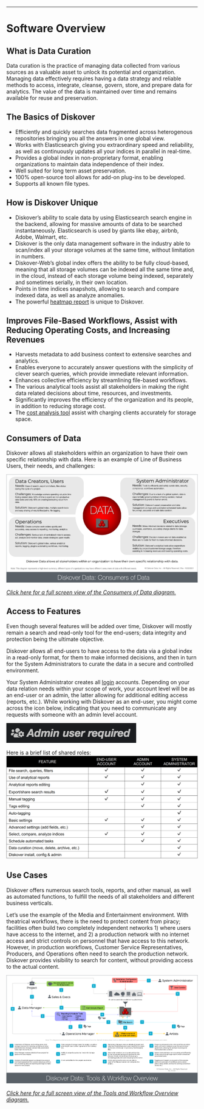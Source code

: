 ___
# <a id="software_overview"></a>Software Overview

## What is Data Curation

Data curation is the practice of managing data collected from various sources as a valuable asset to unlock its potential and organization. Managing data effectively requires having a data strategy and reliable methods to access, integrate, cleanse, govern, store, and prepare data for analytics. The value of the data is maintained over time and remains available for reuse and preservation.

## The Basics of Diskover

- Efficiently and quickly searches data fragmented across heterogenous repositories bringing you all the answers in one global view.
- Works with Elasticsearch giving you extraordinary speed and reliability, as well as continuously updates all your indices in parallel in real-time.
- Provides a global index in non-proprietary format, enabling organizations to maintain data independence of their index.
- Well suited for long term asset preservation.
- 100% open-source tool allows for add-on plug-ins to be developed.
- Supports all known file types.

## How is Diskover Unique

- Diskover’s ability to scale data by using Elasticsearch  search engine in the backend, allowing for massive amounts of data to be searched instantaneously. Elasticsearch is used by giants like ebay, airbnb, Adobe, Walmart, etc.
- Diskover is the only data management software in the industry able to scan/index all your storage volumes at the same time, without limitation in numbers.
- Diskover-Web’s global index  offers the ability to be fully cloud-based, meaning that all storage volumes can be indexed all the same time and, in the cloud, instead of each storage volume being indexed, separately and sometimes serially, in their own location.
- Points in time indices snapshots, allowing to search and compare indexed data, as well as analyze anomalies.
- The powerful [heatmap report](#heatmap) is unique to Diskover.

## Improves File-Based Workflows, Assist with Reducing Operating Costs, and Increasing Revenues

- Harvests metadata to add business context to extensive searches and analytics.
- Enables everyone to accurately answer questions with the simplicity of clever search queries, which provide immediate relevant information.
- Enhances collective efficiency by streamlining file-based workflows.
- The various analytical tools assist all stakeholders in making the right data related decisions about time, resources, and investments.
- Significantly improves the efficiency of the organization and its people, in addition to reducing storage cost.
- The [cost analysis tool](#cost_analysis) assist with charging clients accurately for storage space.

## <a id="consumers_of_data"></a>Consumers of Data

Diskover allows all stakeholders within an organization to have their own specific relationship with data. Here is an example of Line of Business Users, their needs, and challenges:

![Image: Consumers of Data Diagram](images/diagram_diskover_consumers_of_data_with_border.png)

_[Click here for a full screen view of the Consumers of Data diagram.](images/diagram_diskover_consumers_of_data_with_border.png)_

## Access to Features

Even though several features will be added over time, Diskover will mostly remain a search and read-only tool for the end-users; data integrity and protection being the ultimate objective.

Diskover allows all end-users to have access to the data via a global index  in a read-only format, for them to make informed decisions, and then in turn for the System Administrators to curate the data in a secure and controlled environment.

Your System Administrator creates all [login](#login) accounts. Depending on your data relation needs within your scope of work, your account level will be as an end-user or an admin, the latter allowing for additional editing access (reports, etc.). While working with Diskover as an end-user, you might come across the icon below, indicating that you need to communicate any requests with someone with an admin level account.

![Image: Admin User Required](images/image_admin_user_required.png)

Here is a brief list of shared roles:
![Image: Shared Roles](images/image_shared_roles_table.png)

## Use Cases

Diskover offers numerous search tools, reports, and other manual, as well as automated functions, to fulfill the needs of all stakeholders and different business verticals.

Let’s use the example of the Media and Entertainment environment. With theatrical workflows, there is the need to protect content from piracy; facilities often build two completely independent networks 1) where users have access to the internet, and 2) a production network with no internet access and strict controls on personnel that have access to this network. However, in production workflows, Customer Service Representatives, Producers, and Operations often need to search the production network. Diskover provides visibility to search for content, without providing access to the actual content.

![Image: Diskover Tools and Workflow Overview Diagram](images/diagram_diskover_tools_and_workflow_overview_with_border.png)

_[Click here for a full screen view of the Tools and Workflow Overview diagram.](images/diagram_diskover_tools_and_workflow_overview_with_border.png)_
